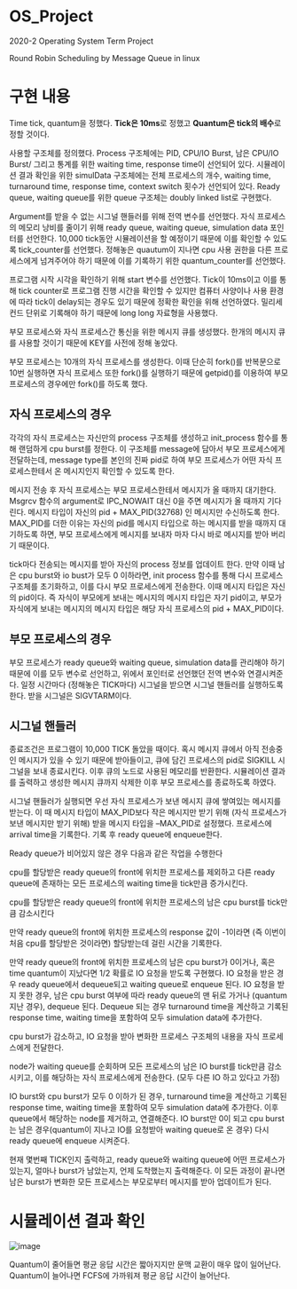 # OS_Project

2020-2 Operating System Term Project

Round Robin Scheduling by Message Queue in linux

# 구현 내용

Time tick, quantum을 정했다. **Tick은 10ms**로 정했고 **Quantum은 tick의 배수**로 정할 것이다. 

사용할 구조체를 정의했다. Process 구조체에는 PID, CPU/IO Burst, 남은 CPU/IO Burst/ 그리고 통계를 위한 waiting time, response time이 선언되어 있다. 시뮬레이션 결과 확인을 위한 simulData 구조체에는 전체 프로세스의 개수, waiting time, turnaround time, response time, context switch 횟수가 선언되어 있다. Ready queue, waiting queue를 위한 queue 구조체는 doubly linked list로 구현했다. 

Argument를 받을 수 없는 시그널 핸들러를 위해 전역 변수를 선언했다. 자식 프로세스의 메모리 낭비를 줄이기 위해 ready queue, waiting queue, simulation data 포인터를 선언한다. 10,000 tick동안 시뮬레이션을 할 예정이기 때문에 이를 확인할 수 있도록 tick_counter를 선언했다. 정해놓은 quautum이 지나면 cpu 사용 권한을 다른 프로세스에게 넘겨주어야 하기 때문에 이를 기록하기 위한 quantum_counter를 선언했다.

프로그램 시작 시각을 확인하기 위해 start 변수를 선언했다. Tick이 10ms이고 이를 통해 tick counter로 프로그램 진행 시간을 확인할 수 있지만 컴퓨터 사양이나 사용 환경에 따라 tick이 delay되는 경우도 있기 때문에 정확한 확인을 위해 선언하였다. 밀리세컨드 단위로 기록해야 하기 때문에 long long 자료형을 사용했다. 

부모 프로세스와 자식 프로세스간 통신을 위한 메시지 큐를 생성했다. 한개의 메시지 큐를 사용할 것이기 때문에 KEY를 사전에 정해 놓았다.  

부모 프로세스는 10개의 자식 프로세스를 생성한다. 이때 단순히 fork()를 반복문으로 10번 실행하면 자식 프로세스 또한 fork()를 실행하기 때문에 getpid()를 이용하여 부모 프로세스의 경우에만 fork()를 하도록 했다. 

## 자식 프로세스의 경우
각각의 자식 프로세스는 자신만의 process 구조체를 생성하고 init_process 함수를 통해 랜덤하게 cpu burst를 정한다. 이 구조체를 message에 담아서 부모 프로세스에게 전달하는데, message type를 본인의 진짜 pid로 하여 부모 프로세스가 어떤 자식 프로세스한테서 온 메시지인지 확인할 수 있도록 한다.

메시지 전송 후 자식 프로세스는 부모 프로세스한테서 메시지가 올 때까지 대기한다. Msgrcv 함수의 argument로 IPC_NOWAIT 대신 0을 주면 메시지가 올 때까지 기다린다. 메시지 타입이 자신의 pid + MAX_PID(32768) 인 메시지만 수신하도록 한다. MAX_PID를 더한 이유는 자신의 pid를 메시지 타입으로 하는 메시지를 받을 때까지 대기하도록 하면, 부모 프로세스에게 메시지를 보내자 마자 다시 바로 메시지를 받아 버리기 때문이다. 

tick마다 전송되는 메시지를 받아 자신의 process 정보를 업데이트 한다. 만약 이때 남은 cpu burst와 io bust가 모두 0 이하라면, init process 함수를 통해 다시 프로세스 구조체를 초기화하고, 이를 다시 부모 프로세스에게 전송한다. 이때 메시지 타입은 자신의 pid이다. 즉 자식이 부모에게 보내는 메시지의 메시지 타입은 자기 pid이고, 부모가 자식에게 보내는 메시지의 메시지 타입은 해당 자식 프로세스의 pid + MAX_PID이다. 

## 부모 프로세스의 경우
부모 프로세스가 ready queue와 waiting queue, simulation data를 관리해야 하기 때문에 이를 모두 변수로 선언하고, 위에서 포인터로 선언했던 전역 변수와 연결시켜준다. 
일정 시간마다 (정해놓은 TICK마다) 시그널을 받으면 시그널 핸들러를 실행하도록 한다. 받을 시그널은 SIGVTARM이다. 

## 시그널 핸들러 
종료조건은 프로그램이 10,000 TICK 돌았을 때이다. 혹시 메시지 큐에서 아직 전송중인 메시지가 있을 수 있기 때문에 받아들이고, 큐에 담긴 프로세스의 pid로 SIGKILL 시그널을 보내 종료시킨다. 이후 큐의 노드로 사용된 메모리를 반환한다. 시뮬레이션 결과를 출력하고 생성한 메시지 큐까지 삭제한 이후 부모 프로세스를 종료하도록 하였다. 

시그널 핸들러가 실행되면 우선 자식 프로세스가 보낸 메시지 큐에 쌓여있는 메시지를 받는다. 이 때 메시지 타입이 MAX_PID보다 작은 메시지만 받기 위해 (자식 프로세스가 보낸 메시지만 받기 위해) 받을 메시지 타입을 –MAX_PID로 설정했다. 프로세스에 arrival time을 기록한다. 기록 후 ready queue에 enqueue한다.

Ready queue가 비어있지 않은 경우 다음과 같은 작업을 수행한다

cpu를 할당받은 ready queue의 front에 위치한 프로세스를 제외하고 다른 ready queue에 존재하는 모든 프로세스의 waiting time을 tick만큼 증가시킨다.

cpu를 할당받은 ready queue의 front에 위치한 프로세스의 남은 cpu burst를 tick만큼 감소시킨다

만약 ready queue의 front에 위치한 프로세스의 response 값이 -1이라면 (즉 이번이 처음 cpu를 할당받은 것이라면) 할당받는데 걸린 시간을 기록한다.

만약 ready queue의 front에 위치한 프로세스의 남은 cpu burst가 0이거나, 혹은 time quantum이 지났다면 1/2 확률로 IO 요청을 받도록 구현했다. IO 요청을 받은 경우 ready queue에서 dequeue되고 waiting queue로 enqueue 된다. IO 요청을 받지 못한 경우, 남은 cpu burst 여부에 따라 ready queue의 맨 뒤로 가거나 (quantum 지난 경우), dequeue 된다. Dequeue 되는 경우 turnaround time을 계산하고 기록된 response time, waiting time을 포함하여 모두 simulation data에 추가한다. 

cpu burst가 감소하고, IO 요청을 받아 변화한 프로세스 구조체의 내용을 자식 프로세스에게 전달한다. 

node가 waiting queue를 순회하며 모든 프로세스의 남은 IO burst를 tick만큼 감소시키고, 이를 해당하는 자식 프로세스에게 전송한다. (모두 다른 IO 하고 있다고 가정)

IO burst와 cpu burst가 모두 0 이하가 된 경우, turnaround time을 계산하고 기록된 response time, waiting time을 포함하여 모두 simulation data에 추가한다. 이후 queue에서 해당하는 node를 제거하고, 연결해준다. IO burst만 0이 되고 cpu burst는 남은 경우(quantum이 지나고 IO를 요청받아 waiting queue로 온 경우) 다시 ready queue에 enqueue 시켜준다. 

현재 몇번째 TICK인지 출력하고, ready queue와 waiting queue에 어떤 프로세스가 있는지, 얼마나 burst가 남았는지, 언제 도착했는지 출력해준다. 이 모든 과정이 끝나면 남은 burst가 변화한 모든 프로세스는 부모로부터 메시지를 받아 업데이트가 된다. 
 

# 시뮬레이션 결과 확인
![image](https://user-images.githubusercontent.com/6195873/126889999-2a4bbb31-8a75-45d9-bcb8-e071e3e39592.png)

Quantum이 줄어들면 평균 응답 시간은 짧아지지만 문맥 교환이 매우 많이 일어난다. 
Quantum이 늘어나면 FCFS에 가까워져 평균 응답 시간이 늘어난다. 
